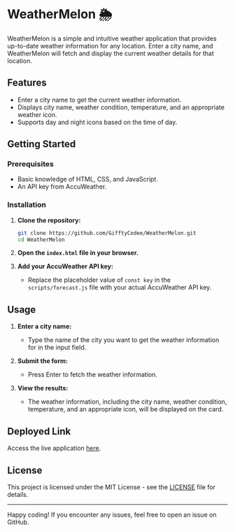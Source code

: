 # WeatherMelon 🌦️

WeatherMelon is a simple and intuitive weather application that provides up-to-date weather information for any location. Enter a city name, and WeatherMelon will fetch and display the current weather details for that location.

## Features

- Enter a city name to get the current weather information.
- Displays city name, weather condition, temperature, and an appropriate weather icon.
- Supports day and night icons based on the time of day.

## Getting Started

### Prerequisites

- Basic knowledge of HTML, CSS, and JavaScript.
- An API key from AccuWeather.

### Installation

1. **Clone the repository:**
    ```bash
    git clone https://github.com/GifftyCodee/WeatherMelon.git
    cd WeatherMelon
    ```

2. **Open the `index.html` file in your browser.**

3. **Add your AccuWeather API key:**
    - Replace the placeholder value of `const key` in the `scripts/forecast.js` file with your actual AccuWeather API key.

## Usage

1. **Enter a city name:**
    - Type the name of the city you want to get the weather information for in the input field.

2. **Submit the form:**
    - Press Enter to fetch the weather information.

3. **View the results:**
    - The weather information, including the city name, weather condition, temperature, and an appropriate icon, will be displayed on the card.

## Deployed Link
Access the live application [here](https://weather-melon.vercel.app/).

## License

This project is licensed under the MIT License - see the [LICENSE](LICENSE) file for details.

---

Happy coding! If you encounter any issues, feel free to open an issue on GitHub.
